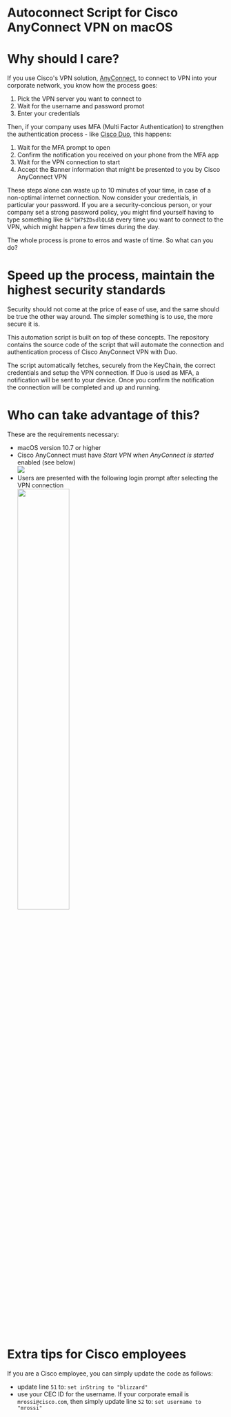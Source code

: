 # Autoconnect Script for Cisco AnyConnect VPN on macOS

# Why should I care?
If you use Cisco's VPN solution, [AnyConnect](https://www.cisco.com/c/en/us/products/security/anyconnect-secure-mobility-client/index.html), to connect to VPN into your corporate network, you know how the process goes:
1. Pick the VPN server you want to connect to
2. Wait for the username and password promot
3. Enter your credentials

Then, if your company uses MFA (Multi Factor Authentication) to strengthen the authentication process - like [Cisco Duo](https://duo.com/), this happens:
1. Wait for the MFA prompt to open
2. Confirm the notification you received on your phone from the MFA app
3. Wait for the VPN connection to start
4. Accept the Banner information that might be presented to you by Cisco AnyConnect VPN

These steps alone can waste up to 10 minutes of your time, in case of a non-optimal internet connection.
Now consider your credentials, in particular your password. If you are a security-concious person, or your company set a strong password policy, you might find yourself having to type something like ```6k^lW7$ZDsdlQL&B``` every time you want to connect to the VPN, which might happen a few times during the day.

The whole process is prone to erros and waste of time. So what can you do?

# Speed up the process, maintain the highest security standards
Security should not come at the price of ease of use, and the same should be true the other way around.
The simpler something is to use, the more secure it is.

This automation script is built on top of these concepts. 
The repository contains the source code of the script that will automate the connection and authentication process of Cisco AnyConnect VPN with Duo.

The script automatically fetches, securely from the KeyChain, the correct credentials and setup the VPN connection. If Duo is used as MFA, a notification will be sent to your device. Once you confirm the notification the connection will be completed and up and running.

# Who can take advantage of this?
These are the requirements necessary:
- macOS version 10.7 or higher
- Cisco AnyConnect must have _Start VPN when AnyConnect is started_ enabled (see below)
<br /><img src="https://github.com/communikein/anyconnect_autoconnect/blob/master/guide/screenshots/anyconnect-preferences.jpg">
- Users are presented with the following login prompt after selecting the VPN connection
<br /><img src="https://github.com/communikein/anyconnect_autoconnect/blob/master/guide/screenshots/login-credentials-prompt.jpg" width=50% height=50%>

# Extra tips for Cisco employees
If you are a Cisco employee, you can simply update the code as follows:
- update line ```51``` to: ```set inString to "blizzard"```
- use your CEC ID for the username. If your corporate email is ```mrossi@cisco.com```, then simply update line ```52``` to: ```set username to "mrossi"```
